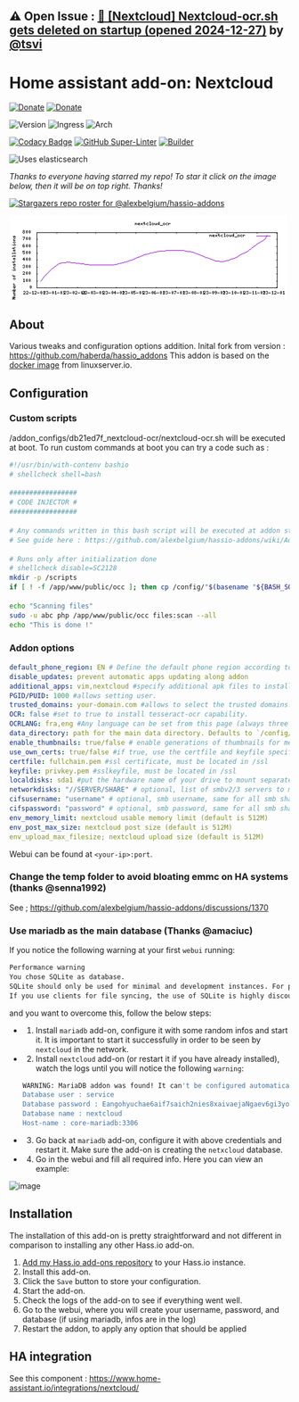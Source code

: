 ## &#9888; Open Issue : [🐛 [Nextcloud] Nextcloud-ocr.sh gets deleted on startup (opened 2024-12-27)](https://github.com/alexbelgium/hassio-addons/issues/1682) by [@tsvi](https://github.com/tsvi)
# Home assistant add-on: Nextcloud

[![Donate][donation-badge]](https://www.buymeacoffee.com/alexbelgium)
[![Donate][paypal-badge]](https://www.paypal.com/donate/?hosted_button_id=DZFULJZTP3UQA)

![Version](https://img.shields.io/badge/dynamic/json?label=Version&query=%24.version&url=https%3A%2F%2Fraw.githubusercontent.com%2Falexbelgium%2Fhassio-addons%2Fmaster%2Fnextcloud%2Fconfig.json)
![Ingress](https://img.shields.io/badge/dynamic/json?label=Ingress&query=%24.ingress&url=https%3A%2F%2Fraw.githubusercontent.com%2Falexbelgium%2Fhassio-addons%2Fmaster%2Fnextcloud%2Fconfig.json)
![Arch](https://img.shields.io/badge/dynamic/json?color=success&label=Arch&query=%24.arch&url=https%3A%2F%2Fraw.githubusercontent.com%2Falexbelgium%2Fhassio-addons%2Fmaster%2Fnextcloud%2Fconfig.json)

[![Codacy Badge](https://app.codacy.com/project/badge/Grade/9c6cf10bdbba45ecb202d7f579b5be0e)](https://www.codacy.com/gh/alexbelgium/hassio-addons/dashboard?utm_source=github.com&utm_medium=referral&utm_content=alexbelgium/hassio-addons&utm_campaign=Badge_Grade)
[![GitHub Super-Linter](https://img.shields.io/github/actions/workflow/status/alexbelgium/hassio-addons/weekly-supelinter.yaml?label=Lint%20code%20base)](https://github.com/alexbelgium/hassio-addons/actions/workflows/weekly-supelinter.yaml)
[![Builder](https://img.shields.io/github/actions/workflow/status/alexbelgium/hassio-addons/onpush_builder.yaml?label=Builder)](https://github.com/alexbelgium/hassio-addons/actions/workflows/onpush_builder.yaml)

[donation-badge]: https://img.shields.io/badge/Buy%20me%20a%20coffee%20(no%20paypal)-%23d32f2f?logo=buy-me-a-coffee&style=flat&logoColor=white
[paypal-badge]: https://img.shields.io/badge/Buy%20me%20a%20coffee%20with%20Paypal-0070BA?logo=paypal&style=flat&logoColor=white

![Uses elasticsearch][elasticsearch-shield]

_Thanks to everyone having starred my repo! To star it click on the image below, then it will be on top right. Thanks!_

[![Stargazers repo roster for @alexbelgium/hassio-addons](https://raw.githubusercontent.com/alexbelgium/hassio-addons/master/.github/stars2.svg)](https://github.com/alexbelgium/hassio-addons/stargazers)

![downloads evolution](https://raw.githubusercontent.com/alexbelgium/hassio-addons/master/nextcloud/stats.png)

## About

Various tweaks and configuration options addition.
Inital fork from version : https://github.com/haberda/hassio_addons
This addon is based on the [docker image](https://github.com/linuxserver/docker-nextcloud) from linuxserver.io.

## Configuration

### Custom scripts

/addon_configs/db21ed7f_nextcloud-ocr/nextcloud-ocr.sh will be executed at boot.
To run custom commands at boot you can try a code such as :
```bash
#!/usr/bin/with-contenv bashio
# shellcheck shell=bash

#################
# CODE INJECTOR #
#################

# Any commands written in this bash script will be executed at addon start
# See guide here : https://github.com/alexbelgium/hassio-addons/wiki/Add%E2%80%90ons-feature-:-customisation

# Runs only after initialization done
# shellcheck disable=SC2128
mkdir -p /scripts
if [ ! -f /app/www/public/occ ]; then cp /config/"$(basename "${BASH_SOURCE}")" /scripts/ && exit 0; fi

echo "Scanning files"
sudo -u abc php /app/www/public/occ files:scan --all
echo "This is done !"
```

### Addon options

```yaml
default_phone_region: EN # Define the default phone region according to https://en.wikipedia.org/wiki/ISO_3166-1_alpha-2#Officially_assigned_code_elements
disable_updates: prevent automatic apps updating along addon
additional_apps: vim,nextcloud #specify additional apk files to install ; separated by commas
PGID/PUID: 1000 #allows setting user.
trusted_domains: your-domain.com #allows to select the trusted domains. Domains not in this lis will be removed, except for the first one used in the initial configuration.
OCR: false #set to true to install tesseract-ocr capability.
OCRLANG: fra,eng #Any language can be set from this page (always three letters) [here](https://tesseract-ocr.github.io/tessdoc/Data-Files#data-files-for-version-400-november-29-2016).
data_directory: path for the main data directory. Defaults to `/config/data`. Only used to set permissions and prefill the initial installation template. Once initial  installation is done it can't be changed
enable_thumbnails: true/false # enable generations of thumbnails for media file (to disable for older systems)
use_own_certs: true/false #if true, use the certfile and keyfile specified
certfile: fullchain.pem #ssl certificate, must be located in /ssl
keyfile: privkey.pem #sslkeyfile, must be located in /ssl
localdisks: sda1 #put the hardware name of your drive to mount separated by commas, or its label. ex. sda1, sdb1, MYNAS...
networkdisks: "//SERVER/SHARE" # optional, list of smbv2/3 servers to mount, separated by commas
cifsusername: "username" # optional, smb username, same for all smb shares
cifspassword: "password" # optional, smb password, same for all smb shares)
env_memory_limit: nextcloud usable memory limit (default is 512M)
env_post_max_size: nextcloud post size (default is 512M)
env_upload_max_filesize; nextcloud upload size (default is 512M)
```

Webui can be found at `<your-ip>:port`.

### Change the temp folder to avoid bloating emmc on HA systems (thanks @senna1992)

See ; https://github.com/alexbelgium/hassio-addons/discussions/1370

### Use mariadb as the main database (Thanks @amaciuc)

If you notice the following warning at your first `webui` running:

```bash
Performance warning
You chose SQLite as database.
SQLite should only be used for minimal and development instances. For production we recommend a different database backend.
If you use clients for file syncing, the use of SQLite is highly discouraged.
```

and you want to overcome this, follow the below steps:

- 1. Install `mariadb` add-on, configure it with some random infos and start it. It is important to start it successfully in order to be seen by `nextcloud` in the network.
- 2. Install `nextcloud` add-on (or restart it if you have already installed), watch the logs until you will notice the following `warning`:

  ```bash
  WARNING: MariaDB addon was found! It can't be configured automatically due to the way Nextcloud works, but you can configure it manually when running the web UI for the first time using those values :
  Database user : service
  Database password : Eangohyuchae6aif7saich2nies8xaivaejaNgaev6gi3yohy8ha2aexaetei6oh
  Database name : nextcloud
  Host-name : core-mariadb:3306
  ```

- 3. Go back at `mariadb` add-on, configure it with above credentials and restart it. Make sure the add-on is creating the `netxcloud` database.
- 4. Go in the webui and fill all required info. Here you can view an example:

![image](https://user-images.githubusercontent.com/19391765/207888717-50b43002-a5e2-4782-b5c9-1f582309df2b.png)

## Installation

The installation of this add-on is pretty straightforward and not different in
comparison to installing any other Hass.io add-on.

1. [Add my Hass.io add-ons repository][repository] to your Hass.io instance.
1. Install this add-on.
1. Click the `Save` button to store your configuration.
1. Start the add-on.
1. Check the logs of the add-on to see if everything went well.
1. Go to the webui, where you will create your username, password, and database (if using mariadb, infos are in the log)
1. Restart the addon, to apply any option that should be applied

## HA integration

See this component : https://www.home-assistant.io/integrations/nextcloud/

[repository]: https://github.com/alexbelgium/hassio-addons
[elasticsearch-shield]: https://img.shields.io/badge/Elasticsearch-optional-blue.svg?logo=elasticsearch
